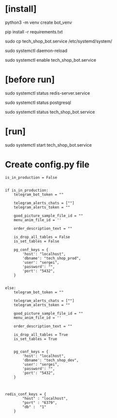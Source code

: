 # [install]

python3 -m venv create bot_venv

pip install -r requirements.txt

sudo cp tech_shop_bot.service /etc/systemd/system/

sudo systemctl daemon-reload

sudo systemctl enable tech_shop_bot.service

# [before run]

sudo systemctl status redis-server.service

sudo systemctl status postgresql

sudo systemctl status tech_shop_bot.service


# [run]

sudo systemctl start tech_shop_bot.service




# Create config.py file

```
is_in_production = False


if is_in_production:
    telegram_bot_token = ""
    
    telegram_alerts_chats = [""]
    telegram_alerts_token = ""
    
    good_picture_sample_file_id = ""
    menu_anim_file_id = ''
    
    order_description_text = ""
    
    is_drop_all_tables = False
    is_set_tables = False
    
    pg_conf_keys = {
        'host': "localhost",
        'dbname': "tech_shop_prod",
        'user': "sergei",
        'password': "",
        'port': "5432",
    }


else:
    telegram_bot_token = ""
    
    telegram_alerts_chats = [""]
    telegram_alerts_token = ""
    
    good_picture_sample_file_id = ""
    menu_anim_file_id = ''
    
    order_description_text = ""
    
    is_drop_all_tables = True
    is_set_tables = True
    
    
    pg_conf_keys = {
        'host': "localhost",
        'dbname': "tech_shop_dev",
        'user': "sergei",
        'password': "",
        'port': "5432",
    }



redis_conf_keys = {
        "host" : "localhost",
        "port" : "6379",
        "db" :  "1"
    }
```